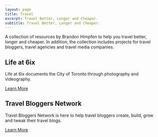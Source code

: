 ```yaml
---
layout: page
title: Travel
excerpt: Travel Better, Longer and Cheaper.
subtitle: Travel Better, Longer and Cheaper.
---
```


A collection of resources by Brandon Himpfen to help you travel better, longer and cheaper. In addition, the collection includes projects for travel bloggers, travel agencies and travel media companies.

## Life at 6ix

Life at 6ix documents the City of Toronto through photography and videography.

<a href="/life-at-6ix/" class="btn btn-success">Learn More</a>

## Travel Bloggers Network

Travel Bloggers Network is here to help travel bloggers create, build, grow and tweak their travel blogs.

<a href="/travel-bloggers-network/" class="btn btn-success">Learn More</a>